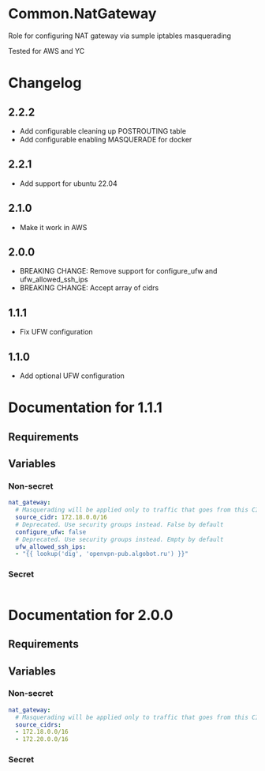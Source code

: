 # Common.NatGateway

Role for configuring NAT gateway via sumple iptables masquerading

Tested for AWS and YC

# Changelog 

## 2.2.2

- Add configurable cleaning up POSTROUTING table
- Add configurable enabling MASQUERADE for docker

## 2.2.1

- Add support for ubuntu 22.04

## 2.1.0

- Make it work in AWS

## 2.0.0

- BREAKING CHANGE: Remove support for configure_ufw and ufw_allowed_ssh_ips
- BREAKING CHANGE: Accept array of cidrs

## 1.1.1

- Fix UFW configuration

## 1.1.0

- Add optional UFW configuration

# Documentation for 1.1.1

## Requirements

## Variables

### Non-secret

```yaml
nat_gateway:
  # Masquerading will be applied only to traffic that goes from this CIDR
  source_cidr: 172.18.0.0/16
  # Deprecated. Use security groups instead. False by default
  configure_ufw: false
  # Deprecated. Use security groups instead. Empty by default
  ufw_allowed_ssh_ips: 
  - "{{ lookup('dig', 'openvpn-pub.algobot.ru') }}"  
```  

### Secret

```yaml

```

# Documentation for 2.0.0

## Requirements

## Variables

### Non-secret

```yaml
nat_gateway:
  # Masquerading will be applied only to traffic that goes from this CIDRs
  source_cidrs: 
  - 172.18.0.0/16
  - 172.20.0.0/16
```  

### Secret

```yaml

```
